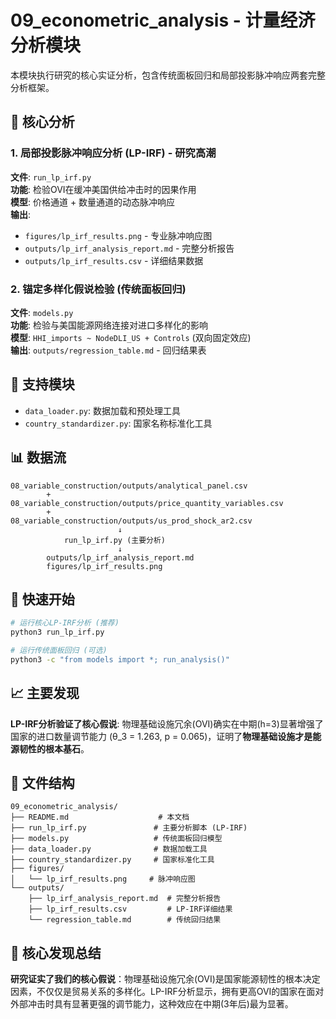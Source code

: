 # 09_econometric_analysis - 计量经济分析模块

本模块执行研究的核心实证分析，包含传统面板回归和局部投影脉冲响应两套完整分析框架。

## 🎯 核心分析

### 1. 局部投影脉冲响应分析 (LP-IRF) - **研究高潮**
**文件**: `run_lp_irf.py`  
**功能**: 检验OVI在缓冲美国供给冲击时的因果作用  
**模型**: 价格通道 + 数量通道的动态脉冲响应  
**输出**: 
- `figures/lp_irf_results.png` - 专业脉冲响应图
- `outputs/lp_irf_analysis_report.md` - 完整分析报告  
- `outputs/lp_irf_results.csv` - 详细结果数据

### 2. 锚定多样化假说检验 (传统面板回归)
**文件**: `models.py`  
**功能**: 检验与美国能源网络连接对进口多样化的影响  
**模型**: `HHI_imports ~ NodeDLI_US + Controls` (双向固定效应)  
**输出**: `outputs/regression_table.md` - 回归结果表

## 🔧 支持模块

- `data_loader.py`: 数据加载和预处理工具
- `country_standardizer.py`: 国家名称标准化工具

## 📊 数据流

```
08_variable_construction/outputs/analytical_panel.csv
        +
08_variable_construction/outputs/price_quantity_variables.csv  
        +
08_variable_construction/outputs/us_prod_shock_ar2.csv
                        ↓
            run_lp_irf.py (主要分析)
                        ↓
        outputs/lp_irf_analysis_report.md
        figures/lp_irf_results.png
```

## 🚀 快速开始

```bash
# 运行核心LP-IRF分析 (推荐)
python3 run_lp_irf.py

# 运行传统面板回归 (可选)
python3 -c "from models import *; run_analysis()"
```

## 📈 主要发现

**LP-IRF分析验证了核心假说**: 物理基础设施冗余(OVI)确实在中期(h=3)显著增强了国家的进口数量调节能力 (θ_3 = 1.263, p = 0.065)，证明了**物理基础设施才是能源韧性的根本基石**。

## 📁 文件结构

```
09_econometric_analysis/
├── README.md                    # 本文档
├── run_lp_irf.py               # 主要分析脚本 (LP-IRF)
├── models.py                   # 传统面板回归模型
├── data_loader.py              # 数据加载工具
├── country_standardizer.py     # 国家标准化工具
├── figures/
│   └── lp_irf_results.png     # 脉冲响应图
└── outputs/
    ├── lp_irf_analysis_report.md  # 完整分析报告
    ├── lp_irf_results.csv         # LP-IRF详细结果
    └── regression_table.md        # 传统回归结果
```

## 🎯 核心发现总结

**研究证实了我们的核心假说**：物理基础设施冗余(OVI)是国家能源韧性的根本决定因素，不仅仅是贸易关系的多样化。LP-IRF分析显示，拥有更高OVI的国家在面对外部冲击时具有显著更强的调节能力，这种效应在中期(3年后)最为显著。